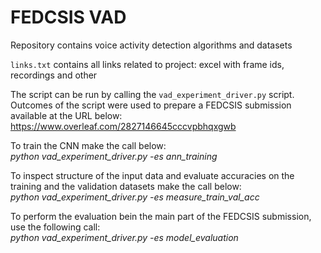 # FEDCSIS VAD
Repository contains voice activity detection algorithms and datasets

`links.txt` contains all links related to project: excel with frame ids, recordings and other

The script can be run by calling the `vad_experiment_driver.py` script. Outcomes of the script were used to prepare a FEDCSIS submission available at the URL below:<br/>
https://www.overleaf.com/2827146645cccvpbhqxgwb

To train the CNN make the call below:<br/>
*python vad_experiment_driver.py -es ann_training*

To inspect structure of the input data and evaluate accuracies on the training and the validation datasets make the call below:<br/>
*python vad_experiment_driver.py -es measure_train_val_acc*

To perform the evaluation bein the main part of the FEDCSIS submission, use the following call:<br/>
*python vad_experiment_driver.py -es model_evaluation*
